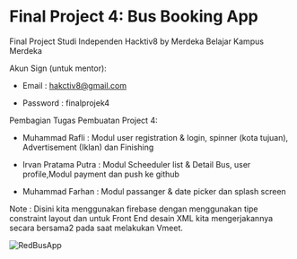 # Final Project 4: Bus Booking App

Final Project Studi Independen Hacktiv8 by Merdeka Belajar Kampus Merdeka

Akun Sign (untuk mentor): 

- Email : hakctiv8@gmail.com

- Password : finalprojek4

Pembagian Tugas Pembuatan Project 4:

- Muhammad Rafli : Modul user registration & login, spinner (kota tujuan), Advertisement (Iklan) dan Finishing

- Irvan Pratama Putra : Modul Scheeduler list & Detail Bus, user profile,Modul payment dan push ke github

- Muhammad Farhan : Modul passanger & date picker dan splash screen

Note : Disini kita menggunakan firebase dengan menggunakan tipe constraint layout dan untuk Front End desain XML kita mengerjakannya secara bersama2 pada saat melakukan Vmeet.

![RedBusApp](https://github.com/muhraflisolo/REDBUSAPP/assets/86872567/abc47e72-7d82-4b52-9944-6bc09d036b13)
